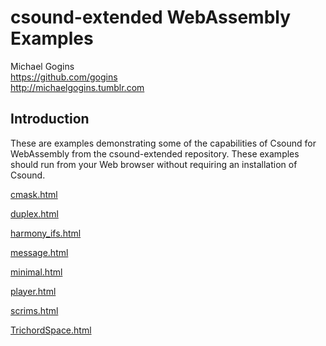 # csound-extended WebAssembly Examples

Michael Gogins<br>
https://github.com/gogins<br>
http://michaelgogins.tumblr.com

## Introduction

These are examples demonstrating some of the capabilities of Csound for 
WebAssembly from the csound-extended repository. These examples should run 
from your Web browser without requiring an installation of Csound.

[cmask.html](https://gogins.github.io/csound-examples/cmask.html)

[duplex.html](https://gogins.github.io/csound-examples/duplex.html)

[harmony_ifs.html](https://gogins.github.io/csound-examples/harmony_ifs.html)

[message.html](https://gogins.github.io/csound-examples/message.html)

[minimal.html](https://gogins.github.io/csound-examples/minimal.html)

[player.html](https://gogins.github.io/csound-examples/player.html)

[scrims.html](https://gogins.github.io/csound-examples/scrims.html)

[TrichordSpace.html](https://gogins.github.io/csound-examples/TrichordSpace.html)